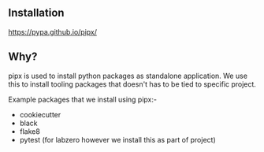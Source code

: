 
## Installation

https://pypa.github.io/pipx/

## Why?

pipx is used to install python packages as standalone application. We use this to install tooling packages that doesn't has to be tied to specific project.

Example packages that we install using pipx:-

- cookiecutter
- black
- flake8
- pytest (for labzero however we install this as part of project)
